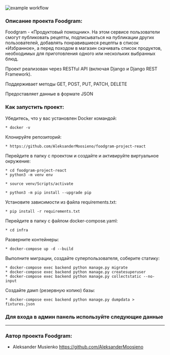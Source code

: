 ![example workflow](https://github.com/AleksanderMoosieno/foodgram-project-react/actions/workflows/main.yml/badge.svg)

### Описание проекта Foodgram:

Foodgram - «Продуктовый помощник». На этом сервисе пользователи смогут публиковать рецепты, подписываться на публикации других пользователей, добавлять понравившиеся рецепты в список «Избранное», а перед походом в магазин скачивать список продуктов, необходимых для приготовления одного или нескольких выбранных блюд.

Проект реализован через RESTful API (включая Django и Django REST Framework).

Поддерживает методы GET, POST, PUT, PATCH, DELETE

Предоставляет данные в формате JSON

### Как запустить проект:

Убедитесь, что у вас установлен Docker командой:

```
* docker -v
```

Клонируйте репозиторий:

```
* https://github.com/AleksanderMoosieno/foodgram-project-react

```

Перейдите в папку с проектом и создайте и активируйте виртуальное окружение:

```
* cd foodgram-project-react
* python3 -m venv env
```

```
* source venv/Scripts/activate
```

```
* python3 -m pip install --upgrade pip
```

Установите зависимости из файла requirements.txt:

```
* pip install -r requirements.txt
```

Перейдите в папку с файлом docker-compose.yaml:

```
* cd infra
```

Разверните контейнеры:

```
* docker-compose up -d --build
```

Выполните миграции, создайте суперпользователя, соберите статику:

```
* docker-compose exec backend python manage.py migrate
* docker-compose exec backend python manage.py createsuperuser
* docker-compose exec backend python manage.py collectstatic --no-input
```


Создайте дамп (резервную копию) базы:

```
* docker-compose exec backend python manage.py dumpdata > fixtures.json
```

### Для входа в админ панель используйте следующие данные
***

### Автор проекта Foodgram:
* Aleksander Musienko  https://github.com/AleksanderMoosieno

